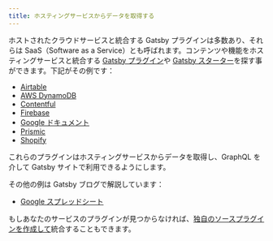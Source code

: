 ```yaml
---
title: ホスティングサービスからデータを取得する
---
```


ホストされたクラウドサービスと統合する Gatsby プラグインは多数あり、それらは SaaS（Software as a Service）とも呼ばれます。コンテンツや機能をホスティングサービスと統合する [Gatsby プラグイン](/plugins/)や [Gatsby スターター](/starters/)を探す事ができます。下記がその例です：

- [Airtable](/packages/gatsby-source-airtable)
- [AWS DynamoDB](/packages/gatsby-source-dynamodb)
- [Contentful](/packages/gatsby-source-contentful/)
- [Firebase](/packages/gatsby-source-firebase)
- [Google ドキュメント](/packages/gatsby-source-google-docs)
- [Prismic](/packages/gatsby-source-prismic-graphql)
- [Shopify](/packages/gatsby-source-shopify)

これらのプラグインはホスティングサービスからデータを取得し、GraphQL を介して Gatsby サイトで利用できるようにします。

その他の例は Gatsby ブログで解説しています：

- [Google スプレッドシート](/blog/2019-07-23-google-sheets-gatsby-acroyoga-video-explorer/)

もしあなたのサービスのプラグインが見つからなければ、[独自のソースプラグインを作成して](/docs/creating-a-source-plugin/)統合することもできます。
